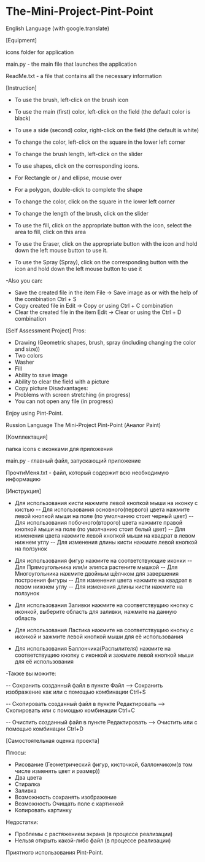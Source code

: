 # The-Mini-Project-Pint-Point
English Language (with google.translate)

[Equipment]

icons folder for application

main.py - the main file that launches the application

ReadMe.txt - a file that contains all the necessary information

[Instruction]

- To use the brush, left-click on the brush icon
- To use the main (first) color, left-click on the field (the default color is black)
- To use a side (second) color, right-click on the field (the default is white)
- To change the color, left-click on the square in the lower left corner
- To change the brush length, left-click on the slider

- To use shapes, click on the corresponding icons.
- For Rectangle or / and ellipse, mouse over
- For a polygon, double-click to complete the shape
- To change the color, click on the square in the lower left corner
- To change the length of the brush, click on the slider

- To use the fill, click on the appropriate button with the icon, select the area to fill, click on this area

- To use the Eraser, click on the appropriate button with the icon and hold down the left mouse button to use it.

- To use the Spray (Spray), click on the corresponding button with the icon and hold down the left mouse button to use it

-Also you can:
- Save the created file in the item File -> Save image as or with the help of the combination Ctrl + S
- Copy created file in Edit -> Copy or using Ctrl + C combination
- Clear the created file in the item Edit -> Clear or using the Ctrl + D combination

[Self Assessment Project]
Pros:
- Drawing (Geometric shapes, brush, spray (including changing the color and size))
- Two colors
- Washer
- Fill
- Ability to save image
- Ability to clear the field with a picture
- Copy picture
Disadvantages:
- Problems with screen stretching (in progress)
- You can not open any file (in progress)

Enjoy using Pint-Point.

Russion Language
The Mini-Project Pint-Point (Аналог Paint)

[Комплектация]

папка icons с иконками для приложения

main.py - главный файл, запускающий приложение

ПрочтиМеня.txt - файл, который содержит всю необходимую информацию

[Инструкция]

- Для использования кисти нажмите левой кнопкой мыши на иконку с кистью
-- Для использования основного(первого) цвета нажмите левой кнопкой мыши на поле (по умолчанию стоит черный цвет)
-- Для использования побочного(второго) цвета нажмите правой кнопкой мыши на поле (по умолчанию стоит белый цвет)
-- Для изменения цвета нажмите левой кнопкой мыши на квадрат в левом нижнем углу
-- Для изменения длины кисти нажмите левой кнопкой на ползунок 

- Для использования фигур нажмите на соответствующие иконки
-- Для Прямоугольника или/и элипса растените мышкой
-- Для Многоугольника нажмите двойным щёлчком для завершения построения фигуры
-- Для изменения цвета нажмите на квадрат в левом нижнем углу
-- Для изменения длины кисти нажмите на ползунок 

- Для использования Заливки нажмите на соответствущию кнопку с иконкой, выберите область для заливки, нажмите на данную область

- Для использования Ластика нажмите на соответствущию кнопку с иконкой и зажмите левой кнопкой мыши для её использования

- Для использования Баллончика(Распылителя) нажмите на соответствущию кнопку с иконкой и зажмите левой кнопкой мыши для её использования

-Также вы можите:

-- Сохранить созданный файл в пункте Файл --> Сохранить изображение как или с помощью комбинации Ctrl+S

-- Скопировать созданный файл в пункте Редактировать --> Скопировать или с помощью комбинации Ctrl+C

-- Очистить созданный файл в пункте Редактировать --> Очистить или с помощью комбинации Ctrl+D

[Самостоятельная оценка проекта]

Плюсы:
- Рисование (Геометрический фигур, кисточкой, баллончиком(в том числе изменять цвет и размер))
- Два цвета
- Стиралка
- Заливка
- Возможность сохранять изображение
- Возможность Очищать поле с картинкой
- Копировать картинку

Недостатки:
- Проблемы с растяжением экрана (в процессе реализации)
- Нельзя открыть какой-либо файл (в процессе реализации)

Приятного использования Pint-Point.
